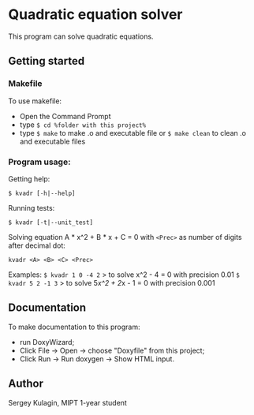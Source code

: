 # Quadratic equation solver

This program can solve quadratic equations.

## Getting started

### Makefile

To use makefile:
- Open the Command Prompt
- type `$ cd %folder with this project%`
- type `$ make` to make .o and executable file or `$ make clean` to clean .o and executable files

### Program usage:

Getting help:

```
$ kvadr [-h|--help]
```
Running tests:

```
$ kvadr [-t|--unit_test]
```

Solving equation A * x^2 + B * x + C = 0 with `<Prec>` as number of digits after decimal dot:

```
kvadr <A> <B> <C> <Prec>
```

Examples:
`$ kvadr 1 0 -4 2`  > to solve x^2 - 4 = 0         with precision 0.01
`$ kvadr 5 2 -1 3`  > to solve 5*x^2 + 2*x - 1 = 0 with precision 0.001

## Documentation

To make documentation to this program:
- run DoxyWizard;
- Click File -> Open -> choose "Doxyfile" from this project;
- Click Run -> Run doxygen -> Show HTML input.

## Author
Sergey Kulagin, MIPT 1-year student	
		